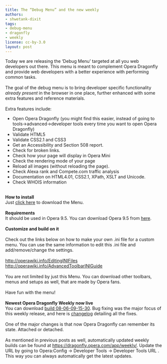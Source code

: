 ```yaml
---
title: The “Debug Menu” and the new weekly
authors:
- shwetank-dixit
tags:
- debug-menu
- dragonfly
- weekly
license: cc-by-3.0
layout: post
---
```

Today we are releasing the ‘Debug Menu’ targeted at all you web developers out there. This menu is meant to complement Opera Dragonfly and provide web developers with a better experience with performing common tasks.<br/><br/>The goal of the debug menu is to bring developer specific functionality <i>already present</i> in the browser in one place, further enhanced with some extra features and reference materials.<br/><br/>Extra features include:<br/><ul class="bullets"><li> Open Opera Dragonfly (you might find this easier, instead of going to tools-&gt;advanced-&gt;developer tools every time you want to open Opera Dragonfly)</li><li> Validate HTML5</li><li> Validate CSS2.1 and CSS3</li><li> Get an Accessibility and Section 508 report.</li><li> Check for broken links.</li><li> Check how your page will display in Opera Mini</li><li> Check the rendering mode of your page</li><li> Reload all images (without reloading the page).</li><li> Check Alexa rank and Compete.com traffic analysis</li><li> Documentation on HTML4.01, CSS2.1, XPath, XSLT and Unicode.</li><li> Check WHOIS information</li></ul><br/><strong>How to install</strong><br/>Just <a href="http://people.opera.com/shwetankd/debugmenu/DebugMenu.ini" target="_blank">click here</a> to download the Menu.<br/><br/><strong>Requirements</strong><br/>It should be used in Opera 9.5. You can download Opera 9.5 from <a href="http://www.opera.com/download/" target="_blank">here</a>.<br/><br/><strong>Customize and build on it</strong><br/><br/>Check out the links below on how to make your own .ini file for a custom menu. You can use the same information to edit this .ini file and add/remove/change the settings.<br/><br/><a href="http://operawiki.info/EditingINIFiles" target="_blank">http://operawiki.info/EditingINIFiles</a><br/><a href="http://operawiki.info/AdvancedToolbarINIGuide" target="_blank">http://operawiki.info/AdvancedToolbarINIGuide</a><br/><br/>You are not limited by just this Menu. You can download other toolbars, menus and setups as well, that are made by Opera fans.<br/><br/>Have fun with the menu!<br/><br/><strong>Newest Opera Dragonfly Weekly now live</strong><br/>You can download <a href="http://dragonfly.opera.com/app/weekly/zips/protocol-3/Opera-Dragonfly-08-06-09-15-30.zip" target="_blank">build 08-06-09-15-30</a>. Bug fixing was the major focus of this weekly release, and here is <a href="https://dragonfly.opera.com/app/weekly/zips/protocol-3/changelog-08-06-09-15-30.txt" target="_blank">changelog</a> detailing all the fixes.<br/><br/>One of the major changes is that now Opera Dragonfly can remember its state. Attached or detached.<br/><br/>As mentioned in previous posts as well, automatically updated weekly builds can be found at <a href="https://dragonfly.opera.com/app/weekly/" target="_blank">https://dragonfly.opera.com/app/weekly/</a>. Update the URL by going to Opera:Config -&gt; Developer Tools -&gt; Developer Tools URL . This way you can always automatically get the latest updates.<br/><br/>
